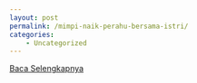 ```yaml
---
layout: post
permalink: /mimpi-naik-perahu-bersama-istri/
categories:
    - Uncategorized
---
```


[Baca Selengkapnya](/10)